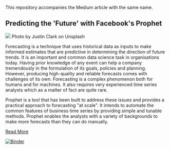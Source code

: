 This repository accompanies the Medium article with the same name.

## Predicting the 'Future' with Facebook's Prophet

![](https://github.com/parulnith/Predicting-the-Future-with-Facebook-s-Prophet/blob/master/image/image1.jpg)
Photo by Justin Clark on Unsplash

Forecasting is a technique that uses historical data as inputs to make informed estimates that are predictive in determining the direction of future trends. It is an important and common data science task in organisations today. Having prior knowledge of any event can help a company tremendously in the formulation of its goals, policies and planning. However, producing high-quality and reliable forecasts comes with challenges of its own. Forecasting is a complex phenomenon both for humans and for machines. It also requires very experienced time series analysts which as a matter of fact are quite rare.

Prophet is a tool that has been built to address these issues and provides a practical approach to forecasting "at scale". It intends to automate the common features of business time series by providing simple and tunable methods. Prophet enables the analysts with a variety of backgrounds to make more forecasts than they can do manually.

[Read More](https://medium.com/@parulnith/predicting-the-future-with-facebook-s-prophet-bdfe11af10ff)

[![Binder](https://mybinder.org/badge_logo.svg)](https://mybinder.org/v2/gh/parulnith/Predicting-the-Future-with-Facebook-s-Prophet/master?filepath=Forecasting%20Views%20for%20a%20Medium%20article%20using%20Prophet..ipynb)
